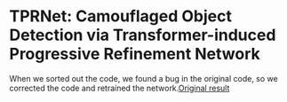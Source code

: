 # TPRNet: Camouflaged Object Detection via Transformer-induced Progressive Refinement Network
When we sorted out the code, we found a bug in the original code, so we corrected the code and retrained the network.[Original result](https://mp.weixin.qq.com/s/rxJ5G2be9nPhTaIM4CfHbg)
